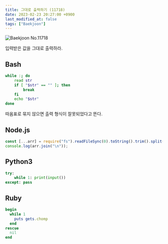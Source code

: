 ```yaml
---
title: 그대로 출력하기 (11718)
date: 2023-02-23 20:27:00 +0900
last_modified_at: false
tags: ["Baekjoon"]
---
```


![Baekjoon No.11718](https://cdn.jsdelivr.net/gh/kimzuni/cdn/blog/baekjoon-11718.png)

입력받은 값을 그대로 출력하라.

## Bash

```bash
while :; do
	read str
	if [ "$str" == "" ]; then
		break
	fi
	echo "$str"
done
```

따옴표로 묶지 않으면 출력 형식이 잘못되었다고 뜬다.

## Node.js

```javascript
const [...arr] = require("fs").readFileSync(0).toString().trim().split("\n");
console.log(arr.join("\n"));
```

## Python3

```python
try:
    while 1: print(input())
except: pass
```

## Ruby

```ruby
begin
  while 1
    puts gets.chomp
  end
rescue
  nil
end
```
